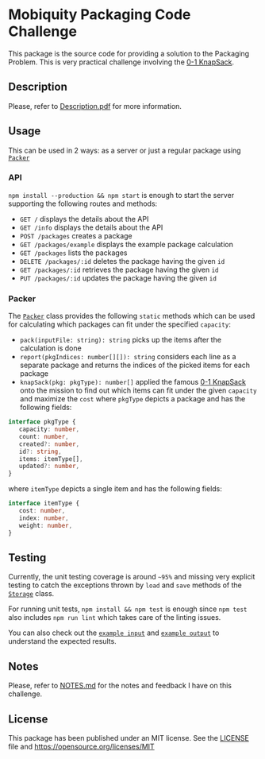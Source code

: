 # Mobiquity Packaging Code Challenge

This package is the source code for providing a solution to the Packaging Problem. This is very practical challenge involving the [0-1 KnapSack](https://en.wikipedia.org/wiki/Knapsack_problem#0-1_knapsack_problem).

## Description

Please, refer to [Description.pdf](./docs/Description.pdf) for more information.

## Usage

This can be used in 2 ways: as a server or just a regular package using [`Packer`](./src/packer.ts)

### API

`npm install --production && npm start` is enough to start the server supporting the following routes and methods:
 * `GET /` displays the details about the API
 * `GET /info` displays the details about the API
 * `POST /packages` creates a package
 * `GET /packages/example` displays the example package calculation
 * `GET /packages` lists the packages
 * `DELETE /packages/:id` deletes the package having the given `id`
 * `GET /packages/:id` retrieves the package having the given `id`
 * `PUT /packages/:id` updates the package having the given `id`

### Packer
The [`Packer`](./src/packer.ts) class provides the following `static` methods which can be used for calculating which packages can fit under the specified `capacity`:
 * `pack(inputFile: string): string` picks up the items after the calculation is done
 * `report(pkgIndices: number[][]): string` considers each line as a separate package and returns the indices of the picked items for each package
 * `knapSack(pkg: pkgType): number[]` applied the famous [0-1 KnapSack](https://en.wikipedia.org/wiki/Knapsack_problem#0-1_knapsack_problem) onto the mission to find out which items can fit under the given `capacity` and maximize the `cost` where `pkgType` depicts a package and has the following fields:
 ```typescript
 interface pkgType {
    capacity: number,
    count: number,
    created?: number,
    id?: string,
    items: itemType[],
    updated?: number,
}
 ```
 where `itemType` depicts a single item and has the following fields:
 ```typescript
 interface itemType {
    cost: number,
    index: number,
    weight: number,
}
 ```

## Testing
Currently, the unit testing coverage is around `~95%` and missing very explicit testing to catch the exceptions thrown by `load` and `save` methods of the [`Storage`](./src/storage.ts) class.

For running unit tests, `npm install && npm test` is enough since `npm test` also includes `npm run lint` which takes care of the linting issues.

You can also check out the [`example input`](./resources/example_input) and [`example output`](./resources/example_output) to understand the expected results.

## Notes

Please, refer to [NOTES.md](./docs/NOTES.md) for the notes and feedback I have on this challenge.

## License
This package has been published under an MIT license. See the [LICENSE](./LICENSE) file and https://opensource.org/licenses/MIT

